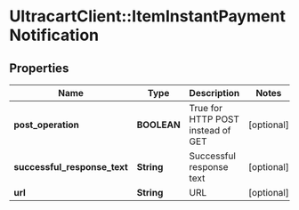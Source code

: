 # UltracartClient::ItemInstantPaymentNotification

## Properties
Name | Type | Description | Notes
------------ | ------------- | ------------- | -------------
**post_operation** | **BOOLEAN** | True for HTTP POST instead of GET | [optional] 
**successful_response_text** | **String** | Successful response text | [optional] 
**url** | **String** | URL | [optional] 


